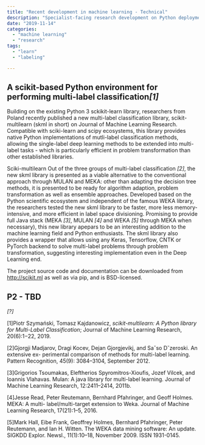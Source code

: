 ```yaml
---
title: "Recent development in machine learning - Technical"
description: "Specialist-facing research development on Python deployment in machinelearning - specifically focusing on sckit-based appraoches!"
date: "2019-11-14"
categories:
  - "machine learning"
  - "research"
tags:
  - "learn"
  - "labeling"

---
```



A scikit-based Python environment for performing multi-label classification<cite>[1]</cite>
-------------------------
Building on the existing Python 3 sckikit-learn library, researchers from Poland recently published a new multi-label classification library, scikit-multilearn (skml in short) on Journal of Machine Learning Research. Compatible with sciki-learn and scipy ecosystems, this library provides native Python implementations of mutli-label classification methods, allowing the single-label deep learning methods to be extended into multi-label tasks - which is particularly efficient in problem transformation than other established libraries.

Sciki-multilearn Out of the three groups of multi-label classification <cite>[2]</cite>, the new skml library is presented as a viable alternative to the conventional approach through MULAN and MEKA: other than adapting the decision tree methods, it is presented to be ready for algorithm adaption, problem transformation as well as ensemble approaches. Developed based on the Python scientific ecosystem and independent of the famous WEKA library, the researchers tested the new skml library to be faster, more less memory-intensive, and more efficient in label space divisioning. Promising to provide full Java stack (MEKA <cite>[3]</cite>, MULAN <cite>[4]</cite> and WEKA <cite>[5]</cite> through MEKA when necessary), this new library apepars to be an interesting addition to the machine learning field and Python enthusiasts. The skml library also provides a wrapper that allows using any Keras, Tensorflow, CNTK or PyTorch backend to solve multi-label problems through problem transformation, suggesting interesting implementation even in the Deep Learning end. 

The project source code and documentation can be downloaded from http://scikit.ml as well as via pip, and is BSD-licensed. 


P2 - TBD
-------------------------
<cite>[?]</cite>

[1]Piotr Szymański, Tomasz Kajdanowicz, _scikit-multilearn: A Python library for Multi-Label Classification_; Journal of Machine Learning Research, 20(6):1−22, 2019.

[2]Gjorgji Madjarov, Dragi Kocev, Dejan Gjorgjevikj, and Saˇso Dˇzeroski. An extensive ex- perimental comparison of methods for multi-label learning. Pattern Recognition, 45(9): 3084–3104, September 2012.

[3]Grigorios Tsoumakas, Eleftherios Spyromitros-Xioufis, Jozef Vilcek, and Ioannis Vlahavas. Mulan: A java library for multi-label learning. Journal of Machine Learning Research, 12:2411–2414, 2011b.

[4]Jesse Read, Peter Reutemann, Bernhard Pfahringer, and Geoff Holmes. MEKA: A multi- label/multi-target extension to Weka. Journal of Machine Learning Research, 17(21):1–5, 2016.

[5]Mark Hall, Eibe Frank, Geoffrey Holmes, Bernhard Pfahringer, Peter Reutemann, and Ian H. Witten. The WEKA data mining software: An update. SIGKDD Explor. Newsl., 11(1):10–18, November 2009. ISSN 1931-0145.